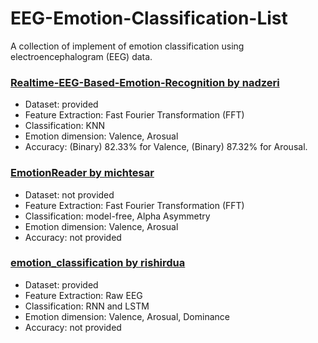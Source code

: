 # EEG-Emotion-Classification-List
A collection of implement of emotion classification using electroencephalogram (EEG) data.

### [Realtime-EEG-Based-Emotion-Recognition by nadzeri](https://github.com/nadzeri/Realtime-EEG-Based-Emotion-Recognition)

* Dataset: provided
* Feature Extraction: Fast Fourier Transformation (FFT)
* Classification: KNN
* Emotion dimension: Valence, Arosual
* Accuracy: (Binary) 82.33% for Valence, (Binary) 87.32% for Arousal.

### [EmotionReader by michtesar](https://github.com/michtesar/EmotionReader)

* Dataset: not provided
* Feature Extraction: Fast Fourier Transformation (FFT)
* Classification: model-free, Alpha Asymmetry
* Emotion dimension: Valence, Arosual
* Accuracy: not provided

### [emotion_classification by rishirdua](https://github.com/robi56/emotion_classification)

* Dataset: provided
* Feature Extraction: Raw EEG
* Classification: RNN and LSTM
* Emotion dimension: Valence, Arosual, Dominance
* Accuracy: not provided
